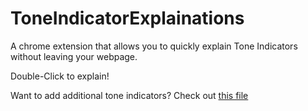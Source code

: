 # ToneIndicatorExplainations

A chrome extension that allows you to quickly explain Tone Indicators without leaving your webpage.

Double-Click to explain!

Want to add additional tone indicators? Check out [this file](https://github.com/ianfhunter/ToneIndicatorExplainations/blob/main/explain.js#L7)
